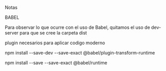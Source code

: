Notas

BABEL

Para observar lo que ocurre con el uso de Babel, quitamos el uso de dev-server para que se cree la carpeta dist


plugin necesarios para aplicar codigo moderno 

npm install --save-dev --save-exact @babel/plugin-transform-runtime

npm install --save --save-exact @babel/runtime
